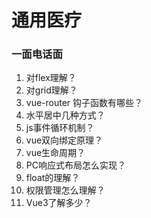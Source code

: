 # 通用医疗

### 一面电话面

1. 对flex理解？
2. 对grid理解？
3. vue-router 钩子函数有哪些？
4. 水平居中几种方式？
5. js事件循环机制？
6. vue双向绑定原理？
7. vue生命周期？
8. PC响应式布局怎么实现？
9. float的理解？
10. 权限管理怎么理解？
11. Vue3了解多少？